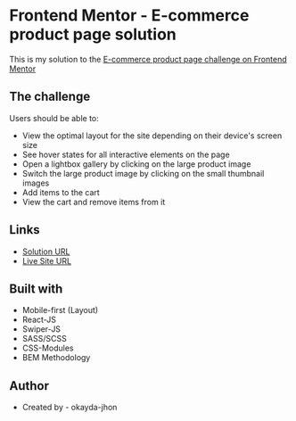 # Frontend Mentor - E-commerce product page solution

This is my solution to the [E-commerce product page challenge on Frontend Mentor](https://www.frontendmentor.io/challenges/ecommerce-product-page-UPsZ9MJp6)

## The challenge

Users should be able to:

- View the optimal layout for the site depending on their device's screen size
- See hover states for all interactive elements on the page
- Open a lightbox gallery by clicking on the large product image
- Switch the large product image by clicking on the small thumbnail images
- Add items to the cart
- View the cart and remove items from it

## Links

- [Solution URL](https://www.frontendmentor.io/challenges/ecommerce-product-page-UPsZ9MJp6)
- [Live Site URL]()

## Built with

- Mobile-first (Layout)
- React-JS
- Swiper-JS
- SASS/SCSS
- CSS-Modules
- BEM Methodology

## Author

- Created by - okayda-jhon
